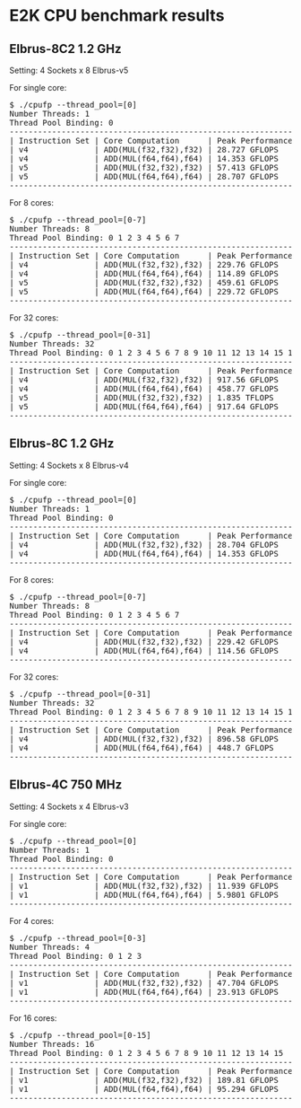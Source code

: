 # E2K CPU benchmark results

## Elbrus-8C2 1.2 GHz

Setting: 4 Sockets x 8 Elbrus-v5

For single core:

<pre>
$ ./cpufp --thread_pool=[0]
Number Threads: 1
Thread Pool Binding: 0
--------------------------------------------------------------
| Instruction Set | Core Computation      | Peak Performance |
| v4              | ADD(MUL(f32,f32),f32) | 28.727 GFLOPS    |
| v4              | ADD(MUL(f64,f64),f64) | 14.353 GFLOPS    |
| v5              | ADD(MUL(f32,f32),f32) | 57.413 GFLOPS    |
| v5              | ADD(MUL(f64,f64),f64) | 28.707 GFLOPS    |
--------------------------------------------------------------
</pre>

For 8 cores:

<pre>
$ ./cpufp --thread_pool=[0-7]
Number Threads: 8
Thread Pool Binding: 0 1 2 3 4 5 6 7
--------------------------------------------------------------
| Instruction Set | Core Computation      | Peak Performance |
| v4              | ADD(MUL(f32,f32),f32) | 229.76 GFLOPS    |
| v4              | ADD(MUL(f64,f64),f64) | 114.89 GFLOPS    |
| v5              | ADD(MUL(f32,f32),f32) | 459.61 GFLOPS    |
| v5              | ADD(MUL(f64,f64),f64) | 229.72 GFLOPS    |
--------------------------------------------------------------
</pre>

For 32 cores:

<pre>
$ ./cpufp --thread_pool=[0-31]
Number Threads: 32
Thread Pool Binding: 0 1 2 3 4 5 6 7 8 9 10 11 12 13 14 15 16 17 18 19 20 21 22 23 24 25 26 27 28 29 30 31
--------------------------------------------------------------
| Instruction Set | Core Computation      | Peak Performance |
| v4              | ADD(MUL(f32,f32),f32) | 917.56 GFLOPS    |
| v4              | ADD(MUL(f64,f64),f64) | 458.77 GFLOPS    |
| v5              | ADD(MUL(f32,f32),f32) | 1.835 TFLOPS     |
| v5              | ADD(MUL(f64,f64),f64) | 917.64 GFLOPS    |
--------------------------------------------------------------
</pre>

## Elbrus-8C 1.2 GHz

Setting: 4 Sockets x 8 Elbrus-v4

For single core:

<pre>
$ ./cpufp --thread_pool=[0]
Number Threads: 1
Thread Pool Binding: 0
--------------------------------------------------------------
| Instruction Set | Core Computation      | Peak Performance |
| v4              | ADD(MUL(f32,f32),f32) | 28.704 GFLOPS    |
| v4              | ADD(MUL(f64,f64),f64) | 14.353 GFLOPS    |
--------------------------------------------------------------
</pre>

For 8 cores:

<pre>
$ ./cpufp --thread_pool=[0-7]
Number Threads: 8
Thread Pool Binding: 0 1 2 3 4 5 6 7
--------------------------------------------------------------
| Instruction Set | Core Computation      | Peak Performance |
| v4              | ADD(MUL(f32,f32),f32) | 229.42 GFLOPS    |
| v4              | ADD(MUL(f64,f64),f64) | 114.56 GFLOPS    |
--------------------------------------------------------------
</pre>

For 32 cores:

<pre>
$ ./cpufp --thread_pool=[0-31]
Number Threads: 32
Thread Pool Binding: 0 1 2 3 4 5 6 7 8 9 10 11 12 13 14 15 16 17 18 19 20 21 22 23 24 25 26 27 28 29 30 31
--------------------------------------------------------------
| Instruction Set | Core Computation      | Peak Performance |
| v4              | ADD(MUL(f32,f32),f32) | 896.58 GFLOPS    |
| v4              | ADD(MUL(f64,f64),f64) | 448.7 GFLOPS     |
--------------------------------------------------------------
</pre>

## Elbrus-4C 750 MHz

Setting: 4 Sockets x 4 Elbrus-v3

For single core:

<pre>
$ ./cpufp --thread_pool=[0]
Number Threads: 1
Thread Pool Binding: 0
--------------------------------------------------------------
| Instruction Set | Core Computation      | Peak Performance |
| v1              | ADD(MUL(f32,f32),f32) | 11.939 GFLOPS    |
| v1              | ADD(MUL(f64,f64),f64) | 5.9801 GFLOPS    |
--------------------------------------------------------------
</pre>

For 4 cores:

<pre>
$ ./cpufp --thread_pool=[0-3]
Number Threads: 4
Thread Pool Binding: 0 1 2 3
--------------------------------------------------------------
| Instruction Set | Core Computation      | Peak Performance |
| v1              | ADD(MUL(f32,f32),f32) | 47.704 GFLOPS    |
| v1              | ADD(MUL(f64,f64),f64) | 23.913 GFLOPS    |
--------------------------------------------------------------
</pre>

For 16 cores:

<pre>
$ ./cpufp --thread_pool=[0-15]
Number Threads: 16
Thread Pool Binding: 0 1 2 3 4 5 6 7 8 9 10 11 12 13 14 15
--------------------------------------------------------------
| Instruction Set | Core Computation      | Peak Performance |
| v1              | ADD(MUL(f32,f32),f32) | 189.81 GFLOPS    |
| v1              | ADD(MUL(f64,f64),f64) | 95.294 GFLOPS    |
--------------------------------------------------------------
</pre>
